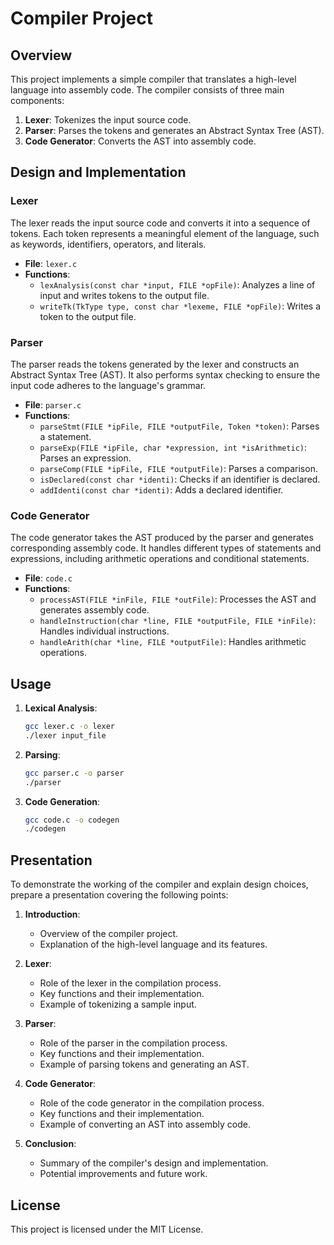 # Compiler Project

## Overview

This project implements a simple compiler that translates a high-level language into assembly code. The compiler consists of three main components:
1. **Lexer**: Tokenizes the input source code.
2. **Parser**: Parses the tokens and generates an Abstract Syntax Tree (AST).
3. **Code Generator**: Converts the AST into assembly code.

## Design and Implementation

### Lexer

The lexer reads the input source code and converts it into a sequence of tokens. Each token represents a meaningful element of the language, such as keywords, identifiers, operators, and literals.

- **File**: `lexer.c`
- **Functions**:
  - `lexAnalysis(const char *input, FILE *opFile)`: Analyzes a line of input and writes tokens to the output file.
  - `writeTk(TkType type, const char *lexeme, FILE *opFile)`: Writes a token to the output file.

### Parser

The parser reads the tokens generated by the lexer and constructs an Abstract Syntax Tree (AST). It also performs syntax checking to ensure the input code adheres to the language's grammar.

- **File**: `parser.c`
- **Functions**:
  - `parseStmt(FILE *ipFile, FILE *outputFile, Token *token)`: Parses a statement.
  - `parseExp(FILE *ipFile, char *expression, int *isArithmetic)`: Parses an expression.
  - `parseComp(FILE *ipFile, FILE *outputFile)`: Parses a comparison.
  - `isDeclared(const char *identi)`: Checks if an identifier is declared.
  - `addIdenti(const char *identi)`: Adds a declared identifier.

### Code Generator

The code generator takes the AST produced by the parser and generates corresponding assembly code. It handles different types of statements and expressions, including arithmetic operations and conditional statements.

- **File**: `code.c`
- **Functions**:
  - `processAST(FILE *inFile, FILE *outFile)`: Processes the AST and generates assembly code.
  - `handleInstruction(char *line, FILE *outputFile, FILE *inFile)`: Handles individual instructions.
  - `handleArith(char *line, FILE *outputFile)`: Handles arithmetic operations.

## Usage

1. **Lexical Analysis**:
   ```sh
   gcc lexer.c -o lexer
   ./lexer input_file
   ```

2. **Parsing**:
   ```sh
   gcc parser.c -o parser
   ./parser
   ```

3. **Code Generation**:
   ```sh
   gcc code.c -o codegen
   ./codegen
   ```

## Presentation

To demonstrate the working of the compiler and explain design choices, prepare a presentation covering the following points:

1. **Introduction**:
   - Overview of the compiler project.
   - Explanation of the high-level language and its features.

2. **Lexer**:
   - Role of the lexer in the compilation process.
   - Key functions and their implementation.
   - Example of tokenizing a sample input.

3. **Parser**:
   - Role of the parser in the compilation process.
   - Key functions and their implementation.
   - Example of parsing tokens and generating an AST.

4. **Code Generator**:
   - Role of the code generator in the compilation process.
   - Key functions and their implementation.
   - Example of converting an AST into assembly code.

5. **Conclusion**:
   - Summary of the compiler's design and implementation.
   - Potential improvements and future work.

## License

This project is licensed under the MIT License.
